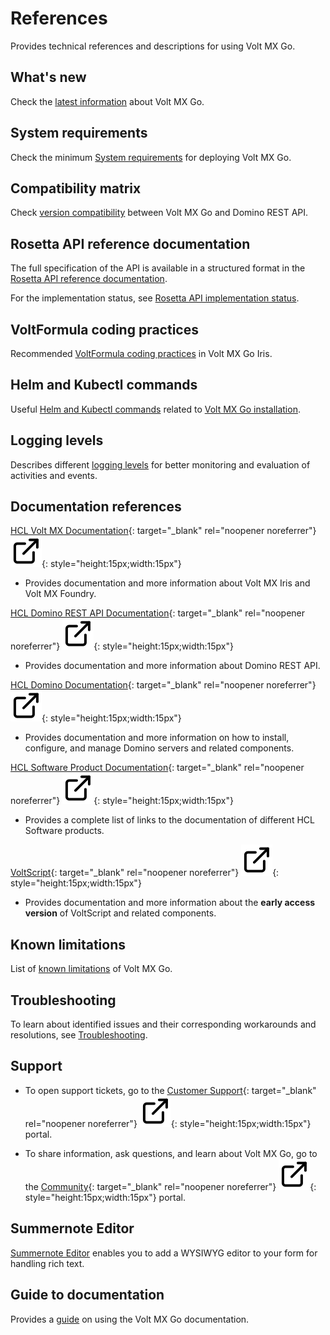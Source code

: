 # References

Provides technical references and descriptions for using Volt MX Go.

## What's new

Check the [latest information](whatsnew/whatisnew.md) about Volt MX Go.

<!--
To know the details in the early access version, see [Early Access Version changes](earlyaccesschanges.md){: target="blank"}.
-->

## System requirements

Check the minimum [System requirements](../tutorials/sysreq.md) for deploying Volt MX Go.

## Compatibility matrix

Check [version compatibility](compatibilitymatrix.md) between Volt MX Go and Domino REST API.

## Rosetta API reference documentation

The full specification of the API is available in a structured format in the [Rosetta API reference documentation](../javadoc/index.html).

For the implementation status, see [Rosetta API implementation status](../javadoc/api_status.html). 

## VoltFormula coding practices

Recommended [VoltFormula coding practices](../topicguides/vfcodingguides.md) in Volt MX Go Iris.   

## Helm and Kubectl commands

Useful [Helm and Kubectl commands](kubecheatsheet.md) related to [Volt MX Go installation](../tutorials/installation.md).
## Logging levels

Describes different [logging levels](reflogginglevels.md) for better monitoring and evaluation of activities and events.

## Documentation references

[HCL Volt MX Documentation](https://opensource.hcltechsw.com/volt-mx-docs/95/docs/documentation/index.html "Link opens a new tab"){: target="_blank" rel="noopener noreferrer"}&nbsp;![link image](../assets/images/external-link.svg){: style="height:15px;width:15px"}

- Provides documentation and more information about Volt MX Iris and Volt MX Foundry.

[HCL Domino REST API Documentation](https://opensource.hcltechsw.com/Domino-rest-api/index.html "Link opens a new tab"){: target="_blank" rel="noopener noreferrer"}&nbsp;![link image](../assets/images/external-link.svg){: style="height:15px;width:15px"}

- Provides documentation and more information about Domino REST API. 

[HCL Domino Documentation](https://help.hcltechsw.com/domino/welcome/index.html "Link opens a new tab"){: target="_blank" rel="noopener noreferrer"}&nbsp;![link image](../assets/images/external-link.svg){: style="height:15px;width:15px"}

- Provides documentation and more information on how to install, configure, and manage Domino servers and related components.

[HCL Software Product Documentation](https://help.hcltechsw.com/ "Link opens a new tab"){: target="_blank" rel="noopener noreferrer"}&nbsp;![link image](../assets/images/external-link.svg){: style="height:15px;width:15px"}

- Provides a complete list of links to the documentation of different HCL Software products. 

[VoltScript](https://help.hcltechsw.com/docs/voltscript/early-access/index.html "Link opens a new tab"){: target="_blank" rel="noopener noreferrer"}&nbsp;![link image](../assets/images/external-link.svg){: style="height:15px;width:15px"}

- Provides documentation and more information about the **early access version** of VoltScript and related components.

## Known limitations

List of [known limitations](knownlimitation.md) of Volt MX Go.

## Troubleshooting

To learn about identified issues and their corresponding workarounds and resolutions, see [Troubleshooting](troubleshoot.md).

## Support 

- To open support tickets, go to the [Customer Support](https://support.hcltechsw.com/csm "Link opens a new tab"){: target="_blank" rel="noopener noreferrer"}&nbsp;![link image](../assets/images/external-link.svg){: style="height:15px;width:15px"} portal.  

- To share information, ask questions, and learn about Volt MX Go, go to the [Community](https://support.hcltechsw.com/community?id=community_forum&sys_id=2a45adef1bc4fd14a67e9759bc4bcb3d "Link opens a new tab"){: target="_blank" rel="noopener noreferrer"}&nbsp;![link image](../assets/images/external-link.svg){: style="height:15px;width:15px"} portal.

## Summernote Editor

[Summernote Editor](summernotewidget.md) enables you to add a WYSIWYG editor to your form for handling rich text.

## Guide to documentation

Provides a [guide](docguide.md) on using the Volt MX Go documentation.